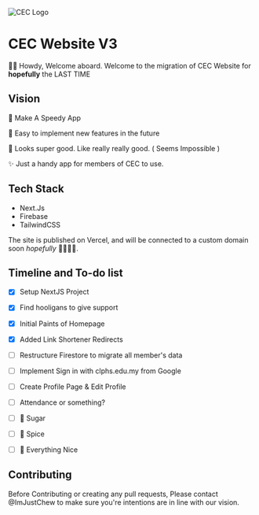 ![CEC Logo](https://clphscec.vercel.app/_next/image?url=%2F_next%2Fstatic%2Fimage%2Fpublic%2Fcec-logo-gradient-no-text.a040ddd8b237b7b653452b87e09ffb5e.png&w=1920&q=75)

# CEC Website V3
👋👋 Howdy, Welcome aboard. Welcome to the migration of CEC Website for **hopefully** the LAST TIME

## Vision
🚀 Make A Speedy App

🥬 Easy to implement new features in the future

🐔 Looks super good. Like really really good. ( Seems Impossible )

✨ Just a handy app for members of CEC to use.


## Tech Stack
- Next.Js 
- Firebase
- TailwindCSS

The site is published on Vercel, and will be connected to a custom domain soon *hopefully* 🙏🙏🙏🙏.

## Timeline and To-do list
- [x] Setup NextJS Project

- [x] Find hooligans to give support

- [x] Initial Paints of Homepage

- [x] Added Link Shortener Redirects

- [ ] Restructure Firestore to migrate all member's data

- [ ] Implement Sign in with clphs.edu.my from Google

- [ ] Create Profile Page & Edit Profile

- [ ] Attendance or something?

- [ ] 🧂 Sugar 

- [ ] 🍛 Spice

- [ ] 🧬 Everything Nice 


## Contributing
Before Contributing or creating any pull requests, Please contact @ImJustChew to make sure you're intentions are in line with our vision. 